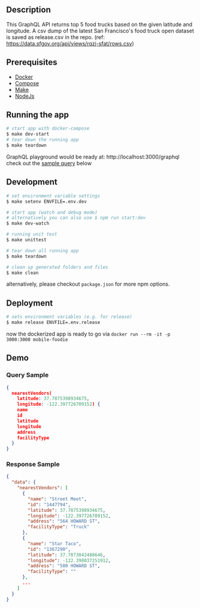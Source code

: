 ## Description

This GraphQL API returns top 5 food trucks based on the given latitude and longitude. A csv dump of the latest San Francisco's food truck open dataset is saved as release.csv in the repo. (ref: https://data.sfgov.org/api/views/rqzj-sfat/rows.csv)

## Prerequisites

- [Docker](https://www.docker.com/)
- [Compose](https://docs.docker.com/compose/)
- [Make](https://www.gnu.org/software/make/)
- [NodeJs](https://nodejs.org/en/)

## Running the app

```bash
# start app with docker-compose
$ make dev-start
# tear down the running app
$ make teardown
```

GraphQL playground would be ready at: http://localhost:3000/graphql check out the [sample query](#Query-Sample) below

## Development

```bash
# set environment variable settings
$ make setenv ENVFILE=.env.dev

# start app (watch and debug mode)
# alternatively you can also use $ npm run start:dev
$ make dev-watch

# running unit test
$ make unittest

# tear down all running app
$ make teardown

# clean up generated folders and files
$ make clean
```

alternatively, please checkout `package.json` for more npm options.

## Deployment

```bash
# sets environment variables (e.g. for release)
$ make release ENVFILE=.env.release
```

now the dockerized app is ready to go via `docker run --rm -it -p 3000:3000 mobile-foodie`

## Demo

### Query Sample

```json
{
  nearestVendors(
    latitude: 37.7875398934675,
    longitude: -122.397726709152) {
    name
    id
    latitude
    longitude
    address
    facilityType
  }
}
```

### Response Sample

```json
{
  "data": {
    "nearestVendors": [
      {
        "name": "Street Meet",
        "id": "1447794",
        "latitude": 37.7875398934675,
        "longitude": -122.397726709152,
        "address": "564 HOWARD ST",
        "facilityType": "Truck"
      },
      {
        "name": "Star Taco",
        "id": "1367290",
        "latitude": 37.7873042488646,
        "longitude": -122.398037251912,
        "address": "580 HOWARD ST",
        "facilityType": ""
      },
      ...
    ]
  }
}
```
